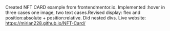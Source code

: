 Created NFT CARD example from frontendmentor.io. Implemented :hover in three cases one image, two text cases.Revised display: flex and position:absolute + position:relative. Did nested divs.
Live website: https://mirian228.github.io/NFT-Card/
